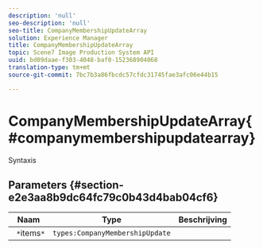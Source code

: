 ```yaml
---
description: 'null'
seo-description: 'null'
seo-title: CompanyMembershipUpdateArray
solution: Experience Manager
title: CompanyMembershipUpdateArray
topic: Scene7 Image Production System API
uuid: bd09daae-f303-4048-baf0-152368904068
translation-type: tm+mt
source-git-commit: 7bc7b3a86fbcdc57cfdc31745fae3afc06e44b15

---
```



# CompanyMembershipUpdateArray{#companymembershipupdatearray}

Syntaxis

## Parameters {#section-e2e3aa8b9dc64fc79c0b43d4bab04cf6}

| Naam | Type | Beschrijving |
|---|---|---|
| ` *`items`*` | `types:CompanyMembershipUpdate` |  |

